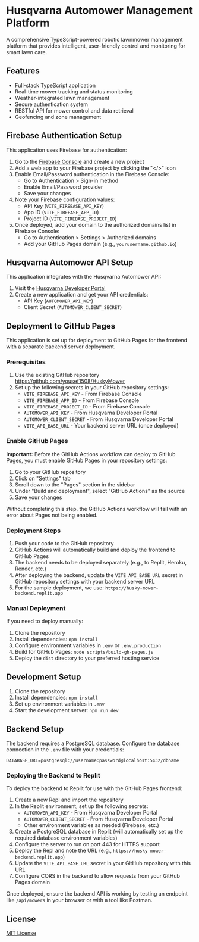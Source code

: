 # Husqvarna Automower Management Platform

A comprehensive TypeScript-powered robotic lawnmower management platform that provides intelligent, user-friendly control and monitoring for smart lawn care.

## Features

- Full-stack TypeScript application
- Real-time mower tracking and status monitoring
- Weather-integrated lawn management
- Secure authentication system
- RESTful API for mower control and data retrieval
- Geofencing and zone management

## Firebase Authentication Setup

This application uses Firebase for authentication:

1. Go to the [Firebase Console](https://console.firebase.google.com/) and create a new project
2. Add a web app to your Firebase project by clicking the "</>" icon
3. Enable Email/Password authentication in the Firebase Console:
   - Go to Authentication > Sign-in method
   - Enable Email/Password provider
   - Save your changes
4. Note your Firebase configuration values:
   - API Key (`VITE_FIREBASE_API_KEY`)
   - App ID (`VITE_FIREBASE_APP_ID`)
   - Project ID (`VITE_FIREBASE_PROJECT_ID`)
5. Once deployed, add your domain to the authorized domains list in Firebase Console:
   - Go to Authentication > Settings > Authorized domains
   - Add your GitHub Pages domain (e.g., `yourusername.github.io`)

## Husqvarna Automower API Setup

This application integrates with the Husqvarna Automower API:

1. Visit the [Husqvarna Developer Portal](https://developer.husqvarnagroup.cloud/)
2. Create a new application and get your API credentials:
   - API Key (`AUTOMOWER_API_KEY`)
   - Client Secret (`AUTOMOWER_CLIENT_SECRET`)

## Deployment to GitHub Pages

This application is set up for deployment to GitHub Pages for the frontend with a separate backend server deployment.

### Prerequisites

1. Use the existing GitHub repository https://github.com/yousef1508/HuskyMower
2. Set up the following secrets in your GitHub repository settings:
   - `VITE_FIREBASE_API_KEY` - From Firebase Console
   - `VITE_FIREBASE_APP_ID` - From Firebase Console
   - `VITE_FIREBASE_PROJECT_ID` - From Firebase Console
   - `AUTOMOWER_API_KEY` - From Husqvarna Developer Portal
   - `AUTOMOWER_CLIENT_SECRET` - From Husqvarna Developer Portal
   - `VITE_API_BASE_URL` - Your backend server URL (once deployed)

### Enable GitHub Pages

**Important:** Before the GitHub Actions workflow can deploy to GitHub Pages, you must enable GitHub Pages in your repository settings:

1. Go to your GitHub repository
2. Click on "Settings" tab
3. Scroll down to the "Pages" section in the sidebar
4. Under "Build and deployment", select "GitHub Actions" as the source
5. Save your changes

Without completing this step, the GitHub Actions workflow will fail with an error about Pages not being enabled.

### Deployment Steps

1. Push your code to the GitHub repository
2. GitHub Actions will automatically build and deploy the frontend to GitHub Pages
3. The backend needs to be deployed separately (e.g., to Replit, Heroku, Render, etc.)
4. After deploying the backend, update the `VITE_API_BASE_URL` secret in GitHub repository settings with your backend server URL
5. For the sample deployment, we use: `https://husky-mower-backend.replit.app`

### Manual Deployment

If you need to deploy manually:

1. Clone the repository
2. Install dependencies: `npm install`
3. Configure environment variables in `.env` or `.env.production`
4. Build for GitHub Pages: `node scripts/build-gh-pages.js`
5. Deploy the `dist` directory to your preferred hosting service

## Development Setup

1. Clone the repository
2. Install dependencies: `npm install`
3. Set up environment variables in `.env`
4. Start the development server: `npm run dev`

## Backend Setup

The backend requires a PostgreSQL database. Configure the database connection in the `.env` file with your credentials:

```
DATABASE_URL=postgresql://username:password@localhost:5432/dbname
```

### Deploying the Backend to Replit

To deploy the backend to Replit for use with the GitHub Pages frontend:

1. Create a new Repl and import the repository
2. In the Replit environment, set up the following secrets:
   - `AUTOMOWER_API_KEY` - From Husqvarna Developer Portal
   - `AUTOMOWER_CLIENT_SECRET` - From Husqvarna Developer Portal
   - Other environment variables as needed (Firebase, etc.)
3. Create a PostgreSQL database in Replit (will automatically set up the required database environment variables)
4. Configure the server to run on port 443 for HTTPS support
5. Deploy the Repl and note the URL (e.g., `https://husky-mower-backend.replit.app`)
6. Update the `VITE_API_BASE_URL` secret in your GitHub repository with this URL
7. Configure CORS in the backend to allow requests from your GitHub Pages domain

Once deployed, ensure the backend API is working by testing an endpoint like `/api/mowers` in your browser or with a tool like Postman.

## License

[MIT License](LICENSE)